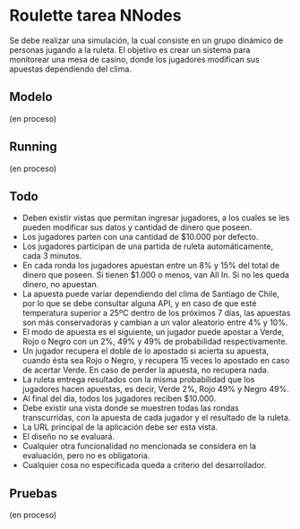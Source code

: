 Roulette tarea NNodes
==

Se debe realizar una simulación, la cual consiste en un grupo dinámico de personas jugando a la ruleta. El objetivo es crear un sistema para monitorear una mesa de casino, donde los jugadores modifican sus apuestas dependiendo del clima.

Modelo
--

(en proceso)

Running
--

(en proceso)

Todo
--

* Deben existir vistas que permitan ingresar jugadores, a los cuales se les pueden modificar sus datos y cantidad de dinero que poseen.
* Los jugadores parten con una cantidad de $10.000 por defecto.
* Los jugadores participan de una partida de ruleta automáticamente, cada 3 minutos.
* En cada ronda los jugadores apuestan entre un 8% y 15% del total de dinero que poseen. Si tienen $1.000 o menos, van All In. Si no les queda dinero, no apuestan.
* La apuesta puede variar dependiendo del clima de Santiago de Chile, por lo que se debe consultar alguna API, y en caso de que esté temperatura superior a 25ºC dentro de los próximos 7 días, las apuestas son más conservadoras y cambian a un valor aleatorio entre 4% y 10%.
* El modo de apuesta es el siguiente, un jugador puede apostar a Verde, Rojo o Negro con un 2%, 49% y 49% de probabilidad respectivamente.
* Un jugador recupera el doble de lo apostado si acierta su apuesta, cuando ésta sea Rojo o Negro, y recupera 15 veces lo apostado en caso de acertar Verde.
En caso de perder la apuesta, no recupera nada.
* La ruleta entrega resultados con la misma probabilidad que los jugadores hacen apuestas, es decir, Verde 2%, Rojo 49% y Negro 49%.
* Al final del día, todos los jugadores reciben $10.000.
* Debe existir una vista donde se muestren todas las rondas transcurridas, con la apuesta de cada jugador y el resultado de la ruleta.
* La URL principal de la aplicación debe ser esta vista.
* El diseño no se evaluará.
* Cualquier otra funcionalidad no mencionada se considera en la evaluación, pero no es obligatoria.
* Cualquier cosa no especificada queda a criterio del desarrollador.

Pruebas
--

(en proceso)





